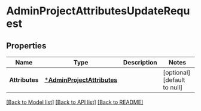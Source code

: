 # AdminProjectAttributesUpdateRequest

## Properties
Name | Type | Description | Notes
------------ | ------------- | ------------- | -------------
**Attributes** | [***AdminProjectAttributes**](adminProjectAttributes.md) |  | [optional] [default to null]

[[Back to Model list]](../README.md#documentation-for-models) [[Back to API list]](../README.md#documentation-for-api-endpoints) [[Back to README]](../README.md)


